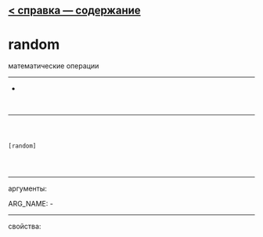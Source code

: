 [< справка — содержание](index.html)
---

# random


математические операции

---

-
<br>


---


```



[random]


            
```

---
аргументы:

ARG_NAME: -<br>

---
свойства:


